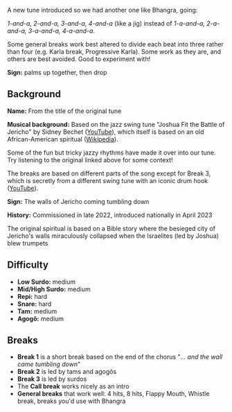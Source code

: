 A new tune introduced so we had another one like Bhangra, going:

*1-and-a, 2-and-a, 3-and-a, 4-and-a* (like a jig) instead of *1-a-and-a, 2-a-and-a, 3-a-and-a, 4-a-and-a*.

Some general breaks work best altered to divide each beat into three rather than four (e.g. Karla break, Progressive Karla).
Some work as they are, and others are best avoided. Good to experiment with!

**Sign:** palms up together, then drop

## Background

**Name:** From the title of the original tune

**Musical background:** Based on the jazz swing tune "Joshua Fit the Battle of Jericho" by Sidney Bechet ([YouTube](https://www.youtube.com/watch?v=b2l8uW3CrGQ)), which itself is based on an old African-American spiritual ([Wikipedia](https://en.wikipedia.org/wiki/Joshua_Fit_the_Battle_of_Jericho)).

Some of the fun but tricky jazzy rhythms have made it over into our tune. Try listening to the original linked above for some context!

The breaks are based on different parts of the song except for Break 3, which is secretly from a different swing tune with an iconic drum hook ([YouTube](https://www.youtube.com/watch?v=j9J5Zt2Obko)).

**Sign:** The walls of Jericho coming tumbling down

**History:** Commissioned in late 2022, introduced nationally in April 2023

The original spiritual is based on a Bible story where the besieged city of Jericho's walls miraculously collapsed when the Israelites (led by Joshua) blew trumpets

## Difficulty

* **Low Surdo:** medium
* **Mid/High Surdo:** medium
* **Repi:** hard
* **Snare:** hard
* **Tam:** medium
* **Agogô:** medium

## Breaks

* **Break 1** is a short break based on the end of the chorus "*... and the wall came tumbling down*"
* **Break 2** is led by tams and agogôs
* **Break 3** is led by surdos
* The **Call break** works nicely as an intro
* **General breaks** that work well: 4 hits, 8 hits, Flappy Mouth, Whistle break, breaks you'd use with Bhangra
